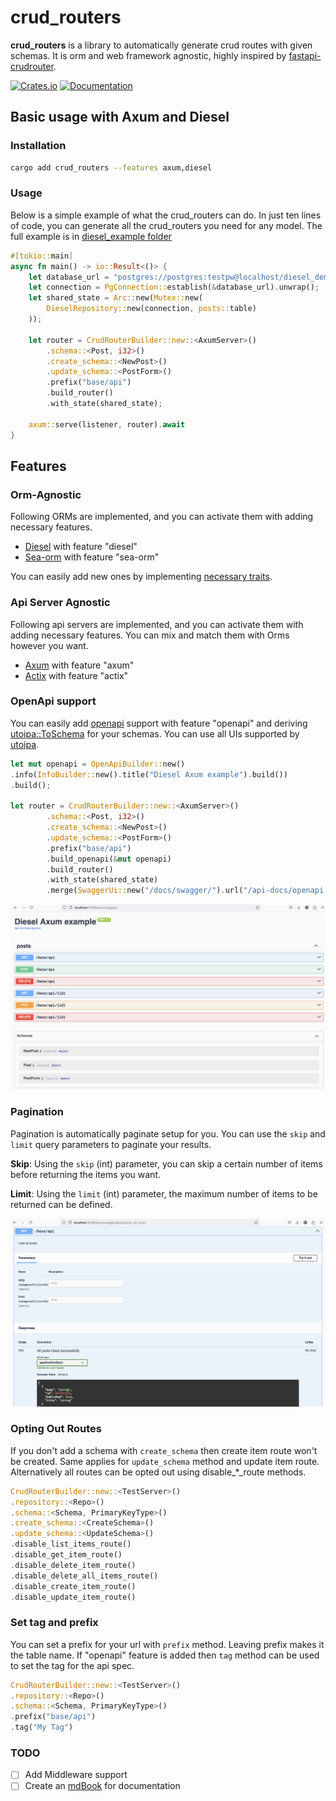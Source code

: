 # crud_routers

**crud_routers** is a library to automatically generate crud routes with given schemas.
It is orm and web framework agnostic, highly inspired by [fastapi-crudrouter](https://github.com/awtkns/fastapi-crudrouter).

[![Crates.io](https://img.shields.io/crates/v/crud_routers)](https://crates.io/crates/crud_routers)
[![Documentation](https://docs.rs/crud_routers/badge.svg)](https://docs.rs/crud_routers)

## Basic usage with Axum and Diesel

### Installation
```bash
cargo add crud_routers --features axum,diesel
```

### Usage
Below is a simple example of what the crud_routers can do. In just ten lines of code, you can generate all
the crud_routers you need for any model. The full example is in [diesel_example folder](examples/diesel_axum)

```rust
#[tokio::main]
async fn main() -> io::Result<()> {
    let database_url = "postgres://postgres:testpw@localhost/diesel_demo";
    let connection = PgConnection::establish(&database_url).unwrap();
    let shared_state = Arc::new(Mutex::new(
        DieselRepository::new(connection, posts::table)
    ));

    let router = CrudRouterBuilder::new::<AxumServer>()
        .schema::<Post, i32>()
        .create_schema::<NewPost>()
        .update_schema::<PostForm>()
        .prefix("base/api")
        .build_router()
        .with_state(shared_state);

    axum::serve(listener, router).await
}
```

## Features

### Orm-Agnostic

Following ORMs are implemented, and you can activate them with adding necessary features.

- [Diesel](https://diesel.rs/) with feature "diesel"
- [Sea-orm](https://www.sea-ql.org/SeaORM/) with feature "sea-orm"

You can easily add new ones by implementing [necessary traits](crud_routers/src/repositories/mod.rs).

### Api Server Agnostic
Following api servers are implemented, and you can activate them with adding necessary features.
You can mix and match them with Orms however you want. 

- [Axum](https://github.com/tokio-rs/axum) with feature "axum"
- [Actix](https://actix.rs/) with feature "actix"

### OpenApi support
You can easily add [openapi](https://www.openapis.org/) support with feature "openapi" and 
deriving [utoipa::ToSchema](https://docs.rs/utoipa/latest/utoipa/derive.ToSchema.html) for your schemas.
You can use all UIs supported by [utoipa](https://github.com/juhaku/utoipa).

```rust
let mut openapi = OpenApiBuilder::new()
.info(InfoBuilder::new().title("Diesel Axum example").build())
.build();

let router = CrudRouterBuilder::new::<AxumServer>()
        .schema::<Post, i32>()
        .create_schema::<NewPost>()
        .update_schema::<PostForm>()
        .prefix("base/api")
        .build_openapi(&mut openapi)
        .build_router()
        .with_state(shared_state)
        .merge(SwaggerUi::new("/docs/swagger/").url("/api-docs/openapi.json", openapi));

```

![Swagger UI](docs/assets/SwaggerOverview.png)

### Pagination
Pagination is automatically paginate setup for you. You can use the `skip` and `limit` query parameters to
paginate your results.

**Skip**:
Using the `skip` (int) parameter, you can skip a certain number of items before returning the items you want.

**Limit**:
Using the `limit` (int) parameter, the maximum number of items to be returned can be defined.

![Swagger UI](docs/assets/ListAll.png)

### Opting Out Routes
If you don't add a schema with `create_schema` then create item route won't be created.
Same applies for `update_schema` method and update item route.
Alternatively all routes can be opted out using disable_*_route methods.

```rust
CrudRouterBuilder::new::<TestServer>()
.repository::<Repo>()
.schema::<Schema, PrimaryKeyType>()
.create_schema::<CreateSchema>()
.update_schema::<UpdateSchema>()
.disable_list_items_route()
.disable_get_item_route()
.disable_delete_item_route()
.disable_delete_all_items_route()
.disable_create_item_route()
.disable_update_item_route()
```

### Set tag and prefix
You can set a prefix for your url with `prefix` method.
Leaving prefix makes it the table name.
If "openapi" feature is added then `tag` method 
can be used to set the tag for the api spec.

```rust
CrudRouterBuilder::new::<TestServer>()
.repository::<Repo>()
.schema::<Schema, PrimaryKeyType>()
.prefix("base/api")
.tag("My Tag")
```

### TODO

- [ ] Add Middleware support
- [ ] Create an [mdBook](https://github.com/rust-lang/mdBook) for documentation
